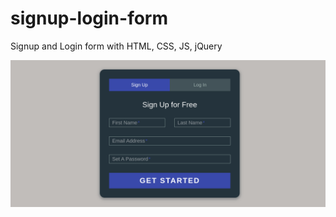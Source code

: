 # signup-login-form

Signup and Login form with HTML, CSS, JS, jQuery

<p align="center">
    <img src="https://raw.githubusercontent.com/fatemehzamani-git/signup-login-form/main/docs/preview.png" />
</p>
